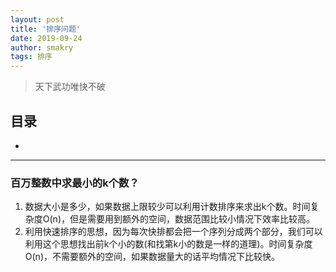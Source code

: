```yaml
---
layout: post
title: '排序问题'
date: 2019-09-24
author: smakry
tags: 排序
---
```


> 天下武功唯快不破    

## 目录  

- [](#list_1)


--- 


### 百万整数中求最小的k个数？
1. 数据大小是多少，如果数据上限较少可以利用计数排序来求出k个数。时间复杂度O(n)，但是需要用到额外的空间，数据范围比较小情况下效率比较高。
2. 利用快速排序的思想，因为每次快排都会把一个序列分成两个部分，我们可以利用这个思想找出前k个小的数(和找第k小的数是一样的道理)。时间复杂度O(n)，不需要额外的空间，如果数据量大的话平均情况下比较快。
